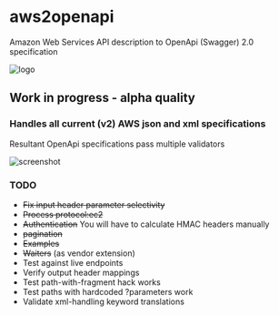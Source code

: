 # aws2openapi
Amazon Web Services API description to OpenApi (Swagger) 2.0 specification

![logo](https://mermade.github.io/aws2openapi/logo.png)

## Work in progress - alpha quality

### Handles all current (v2) AWS json and xml specifications

Resultant OpenApi specifications pass multiple validators

![screenshot](https://mermade.github.io/aws2openapi/screenshot.png)

### TODO

* ~~Fix input header parameter selectivity~~
* ~~Process protocol:ec2~~
* ~~Authentication~~ You will have to calculate HMAC headers manually
* ~~pagination~~
* ~~Examples~~
* ~~Waiters~~ (as vendor extension)
* Test against live endpoints
* Verify output header mappings 
* Test path-with-fragment hack works
* Test paths with hardcoded ?parameters work
* Validate xml-handling keyword translations
